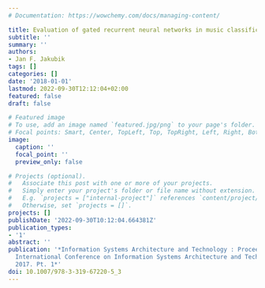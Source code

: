 ```yaml
---
# Documentation: https://wowchemy.com/docs/managing-content/

title: Evaluation of gated recurrent neural networks in music classification tasks
subtitle: ''
summary: ''
authors:
- Jan F. Jakubik
tags: []
categories: []
date: '2018-01-01'
lastmod: 2022-09-30T12:12:04+02:00
featured: false
draft: false

# Featured image
# To use, add an image named `featured.jpg/png` to your page's folder.
# Focal points: Smart, Center, TopLeft, Top, TopRight, Left, Right, BottomLeft, Bottom, BottomRight.
image:
  caption: ''
  focal_point: ''
  preview_only: false

# Projects (optional).
#   Associate this post with one or more of your projects.
#   Simply enter your project's folder or file name without extension.
#   E.g. `projects = ["internal-project"]` references `content/project/deep-learning/index.md`.
#   Otherwise, set `projects = []`.
projects: []
publishDate: '2022-09-30T10:12:04.664381Z'
publication_types:
- '1'
abstract: ''
publication: '*Information Systems Architecture and Technology : Proceedings of 38th
  International Conference on Information Systems Architecture and Technology, ISAT
  2017. Pt. 1*'
doi: 10.1007/978-3-319-67220-5_3
---
```

